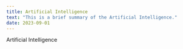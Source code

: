 ```yaml
---
title: Artificial Intelligence
text: "This is a brief summary of the Artificial Intelligence."
date: 2023-09-01
---
```


Artificial Intelligence